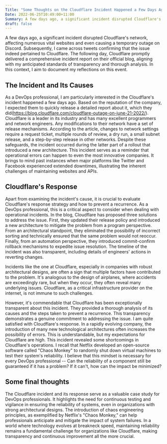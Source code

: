 ```yaml
---
Title: "Some Thoughts on the Cloudflare Incident Happened a Few Days Ago"
Date: 2022-06-25T10:49:00+11:00
Summary: A few days ago, a significant incident disrupted Cloudflare's network, affecting numerous vital websites and even causing a temporary outage on Discord. Subsequently, I came across tweets confirming that the issue indeed pertained to Cloudflare. The following day, Cloudflare promptly delivered a comprehensive incident report on their official blog, aligning with my anticipated standards of transparency and thorough analysis. In this context, I aim to document my reflections on this event.
draft: false
---
```


A few days ago, a significant incident disrupted Cloudflare's network, affecting numerous vital websites and even causing a temporary outage on Discord. Subsequently, I came across tweets confirming that the issue indeed pertained to Cloudflare. The following day, Cloudflare promptly delivered a comprehensive incident report on their official blog, aligning with my anticipated standards of transparency and thorough analysis. In this context, I aim to document my reflections on this event.

## The Incident and Its Causes

As a DevOps professional, I am particularly interested in the Cloudflare's incident happened a few days ago. Based on the reputation of the company, I expected them to quickly release a detailed report about it, which they did(https://blog.cloudflare.com/cloudflare-outage-on-june-21-2022/). Cloudflare is a leader in its industry and has many excellent programmers and network engineers. Any modifications to their network have a set of release mechanisms. According to the article, changes to network settings require a request ticket, multiple rounds of review, a dry run, a small subnet release, and a step-by-step release in other networks. Despite these safeguards, the incident occurred during the latter part of a rollout that introduced a new architecture. This incident serves as a reminder that operational errors can happen to even the most innovative companies. It brings to mind past instances when major platforms like Twitter and Facebook experienced extended downtimes, illustrating the inherent challenges of maintaining websites and APIs.

## Cloudflare's Response

Apart from examining the incident's cause, it is crucial to evaluate Cloudflare's response strategy and how to prevent a recurrence. As a DevOps professional, this is a critical aspect to consider when dealing with operational incidents. In the blog, Cloudflare has proposed three solutions to address the issue. First, they updated their release policy and introduced a new architecture to mitigate the problem from a program perspective. From an architectural standpoint, they eliminated the possibility of incorrect sorting and technically ensured that the same problem would not reoccur. Finally, from an automation perspective, they introduced commit-confirm rollback mechanisms to expedite issue resolution. The timeline of the incident was also transparent, including details of engineers' actions in reverting changes. 

Incidents like the one at Cloudflare, especially in companies with robust architectural designs, are often a sign that multiple factors have contributed to the problem. It's analogous to the design of airplanes, where accidents are exceedingly rare, but when they occur, they often reveal many underlying issues. Cloudflare, as a critical infrastructure provider on the internet, is not immune to such challenges.

However, it's commendable that Cloudflare has been exceptionally transparent about this incident. They provided a thorough analysis of its causes and the steps taken to prevent a recurrence. This transparency demonstrates a genuine commitment to addressing the issue. I am quite satisfied with Cloudflare's response. In a rapidly evolving company, the introduction of many new technological architectures often increases the possibility of errors. This is understandable, but my expectations for Cloudflare are high. This incident revealed some shortcomings in Cloudflare's operations. I recall that Netflix developed an open-source software called "Chaos Monkey" to randomly shut down virtual machines to test their system's reliability. I believe that this mindset is necessary for every DevOps professional -- Can the reliability of a component still be guaranteed if it has a problem? If it can't, how can the impact be minimized?

## Some final thoughts

The Cloudflare incident and its response serve as a valuable case study for DevOps professionals. It highlights the need for continuous testing and vigilance in ensuring the reliability of systems, even in organizations with strong architectural designs. The introduction of chaos engineering principles, as exemplified by Netflix's "Chaos Monkey," can help professionals anticipate and mitigate the impact of system failures. In a world where technology evolves at breakneck speed, maintaining reliability remains a fundamental challenge for organizations like Cloudflare, making transparency and continuous improvement all the more crucial.